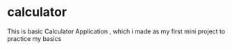 # calculator
This is basic Calculator Application , which i made as my first mini project to practice my basics
